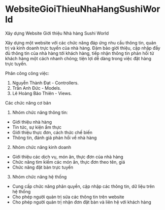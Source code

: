 # WebsiteGioiThieuNhaHangSushiWorld
Xây dựng Website Giới thiệu Nhà hàng Sushi World

Xây dựng một website với các chức năng đáp ứng nhu cầu thông tin, quản trị và kinh doanh trực tuyến của nhà hàng. Đảm bảo giới thiệu, cập nhập đầy đủ thông tin của nhà hàng tới khách hàng, tiếp nhận thông tin phản hồi từ khách hàng một cách nhanh chóng; tiện lợi dễ dàng trong việc đặt hàng trực tuyến.

Phân công công việc:
  1. Nguyễn Thành Đạt - Controllers.
  2. Trần Anh Đức -  Models.
  3. Lê Hoàng Bảo Thiên - Views.
  
Các chức năng cơ bản
  1. Nhóm chức năng thông tin:
  - Giới thiệu nhà hàng
  - Tin tức, sự kiện ẩm thực
  - Giới thiệu thực đơn, cách thức chế biến
  - Thông tin, đánh giá phản hồi về nhà hàng
  
  2. Nhóm chức năng kinh doanh
  - Giới thiệu các dịch vụ, món ăn, thực đơn của nhà hàng
  - Chức năng tìm kiếm các món ăn, thực đơn theo tên, giá
  - Chức năng đặt bàn trực tuyến
  
  3. Nhóm chức năng hệ thống
  - Cung cấp chức năng phân quyền, cập nhập các thông tin, dữ liệu trên hệ thống
  - Cho phép người quản trị sửa các thông tin trên website
  - Cho phép người quản trị nhận đơn đặt bàn và liên hệ với khách hàng
